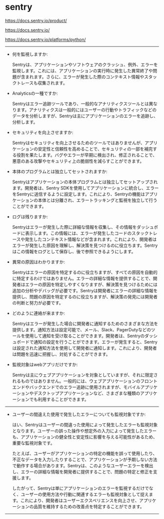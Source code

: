 
# sentry

https://docs.sentry.io/product/

https://docs.sentry.io/

https://docs.sentry.io/platforms/python/

---

- 何を監視しますか:
  
  Sentryは、アプリケーションやソフトウェアのクラッシュ、例外、エラーを監視します。これには、アプリケーションの実行時に発生した異常終了や問題が含まれます。さらに、エラーが発生した際のコンテキスト情報やスタックトレースも収集されます。

- Analyticsの一種ですか:
  
  Sentryはエラー追跡ツールであり、一般的なアナリティクスツールとは異なります。アナリティクスは一般的にはユーザーの行動やトラフィックなどのデータを分析しますが、Sentryは主にアプリケーションのエラーを追跡し、分析します。

- セキュリティを向上させますか:
  
  Sentryはセキュリティを向上させるためのツールではありませんが、アプリケーションの安定性と信頼性を高めることで、セキュリティの一部を補完する役割を果たします。バグやエラーが早期に検出され、修正されることで、悪意のある攻撃やセキュリティ上の脆弱性を減らすことができます。

- 本体のプログラムとは独立してセットされますか:
  
  Sentryはアプリケーションの本体プログラムとは独立してセットアップされます。開発者は、Sentry SDKを使用してアプリケーションに統合し、エラーをSentryに送信するように設定します。これにより、Sentryの機能はアプリケーションの本体とは分離され、エラートラッキングと監視を独立して行うことができます。

- ログは残りますか:
  
  Sentryはエラーが発生した際に詳細な情報を収集し、その情報をダッシュボードに表示します。この情報には、エラーが発生したコードのスタックトレースや発生したコンテキスト情報などが含まれます。これにより、開発者はエラーが発生した原因を理解し、解決策を見つけるのに役立ちます。Sentryはこの情報をログとして保存し、後で参照できるようにします。

- 異常の原因はわかりますか:
  
  Sentryはエラーの原因を特定するのに役立ちますが、すべての原因を自動的に特定するわけではありません。エラーの詳細な情報を提供することで、開発者はエラーの原因を特定しやすくなりますが、解決策を見つけるためには追加の分析やデバッグが必要です。Sentryは開発者にエラーの詳細な情報を提供し、問題の原因を特定するのに役立ちますが、解決策の発見には開発者の判断と努力が必要です。

- どのように連絡が来ますか:
  
  Sentryはエラーが発生した場合に開発者に通知するためのさまざまな方法を提供します。通知方法は設定可能で、メール、Slack、PagerDutyなどのツールを使用して通知を受け取ることができます。開発者は、Sentryのダッシュボードで通知の設定を行うことができます。エラーが発生すると、Sentryは設定された通知方法を使用して開発者に通知します。これにより、開発者は問題を迅速に把握し、対処することができます。

- 監視対象はwebアプリだけですか:
  
  Sentryは主にウェブアプリケーションを対象としていますが、それに限定されるものではありません。一般的には、ウェブアプリケーションのフロントエンドやバックエンドでのエラー追跡に使用されますが、モバイルアプリケーションやデスクトップアプリケーションなど、さまざまな種類のアプリケーションでも利用することができます。

---

- ユーザーの間違えた使用で発生したエラーについても監視対象ですか: 

  はい、Sentryはユーザーの間違った使用によって発生したエラーも監視対象となります。ユーザーの誤った操作や想定外の入力によって発生したエラーも、アプリケーションの健全性と安定性に影響を与える可能性があるため、重要な監視対象です。
  
  たとえば、ユーザーがアプリケーションの特定の機能を誤って使用したり、不正なデータを入力したりすることで、アプリケーションが予期しない方法で動作する場合があります。Sentryは、このようなユーザーエラーを検出し、エラーの詳細な情報を開発者に提供することで、問題の特定と修正を支援します。
  
  したがって、Sentryは単にアプリケーションのエラーを監視するだけでなく、ユーザーの使用方法や行動に関連するエラーも監視対象として捉えます。これにより、開発者はユーザーエクスペリエンスを向上させ、アプリケーションの品質を維持するための改善点を特定することができます。

---
